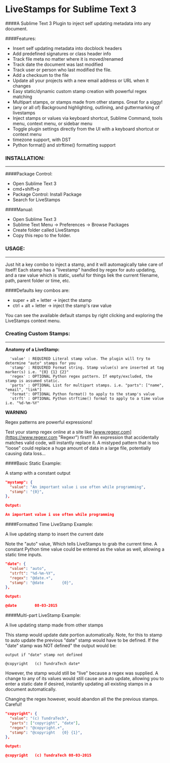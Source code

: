 # LiveStamps for Sublime Text 3
####A Sublime Text 3 Plugin to inject self updating metadata into any document.

####Features:  

  * Insert self updating metadata into docblock headers
  * Add predefined signatures or class header info
  * Track file meta no matter where it is moved/renamed
  * Track date the document was last modified
  * Track user or person who last modified the file.
  * Add a checksum to the file
  * Update all your projects with a new email address or URL when it changes
  * Easy static/dynamic custom stamp creation with powerful regex matching
  * Multipart stamps, or stamps made from other stamps. Great for a siggy!
  * (any or all of) Background highlighting, outlining, and guttermarking of livestamps 
  * Inject stamps or values via keyboard shortcut, Sublime Command, tools menu, context menu, or sidebar menu
  * Toggle plugin settings directly from the UI with a keyboard shortcut or context menu
  * timezone support, with DST
  * Python format() and strftime() formatting support
  

### INSTALLATION:
----

####Package Control: 

  * Open Sublime Text 3
  * cmd+shift+p
  * Package Control: Install Package
  * Search for LiveStamps

####Manual: 

  * Open Sublime Text 3
  * Sublime Text Menu -> Preferences -> Browse Packages
  * Create folder called LiveStamps
  * Copy this repo to the folder.


### USAGE:
----

Just hit a key combo to inject a stamp, and it will automagically take care of itself! Each stamp has a "livestamp"  handled by regex for auto updating, and a raw value which is static, useful for things liek the current filename, path, parent folder or time, etc.

####Defaults key combos are:
 * super + alt + letter -> inject the stamp
 * ctrl  + alt + letter -> inject the stamp's raw value

You can see the available default stamps by right clicking and exploring the LiveStamps context menu.


### Creating Custom Stamps:
---
**Anatomy of a LiveStamp:**

```
  'value' : REQUIRED Literal stamp value. The plugin will try to determine "auto" stamps for you
  'stamp' : REQUIRED Format string. Stamp value(s) are inserted at tag marker(s) i.e. "{0} {1} {2}"
  'regex' : OPTIONAL Python regex pattern. If empty/excluded, the stamp is assumed static.
  'parts' : OPTIONAL List for multipart stamps. i.e. "parts": ["name", "email", "link"]
  'format': OPTIONAL Python format() to apply to the stamp's value
  'strft' : OPTIONAL Python strftime() format to apply to a time value i.e. "%d-%m-%Y"
```
**WARNING**

Regex patterns are powerful expressions!
    
Test your stamp regex online at a site like [www.regexr.com](https://www.regexr.com "Regexr") first!!! An expression that accidentally matches valid code, will instantly replace it. A mistyped pattern that is too "loose" could replace a huge amount of data in a large file, potentially causing data loss...

####Basic Static Example: 

A stamp with a constant output

```json
"mystamp": {
  "value": "An important value i use often while programming",
  "stamp": "{0}",
},

Output: 

An important value i use often while programming
```

####Formatted Time LiveStamp Example: 

A live updating stamp to insert the current date

Note the "auto" value, Which tells LiveStamps to grab the current time. A constant Python time value could be entered as the value as well, allowing a static time inputs.

```json
"date": {
  "value": "auto",
  "strft": "%d-%m-%Y",
  "regex": "@date.+",
  "stamp": "@date        {0}",
},

Output: 

@date        08-03-2015
```

####Multi-part LiveStamp Example: 

A live updating stamp made from other stamps

This stamp would update date portion automatically. Note, for this to stamp to auto update the previous "date" stamp would have to be defined. If the "date" stamp was NOT defined" the output would be:

```
output if "date" stamp not defined

@copyright   (c) TundraTech date*
```
However, the stamp would still be "live" because a regex was supplied. A change to any of its values would still cause an auto update, allowing you to enter a static date if desired, instantly updating all existing stamps in a document automatically.

Changing the regex however, would abandon all the the previous stamps. Careful!

```json
"copyright": {
  "value": "(c) TundraTech",
  "parts": ["copyright", "date"],
  "regex": "@copyright.+",
  "stamp": "@copyright   {0} {1}",
},

Output:

@copyright   (c) TundraTech 08-03-2015
```




